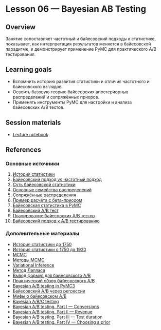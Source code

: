 # Lesson 06 — Bayesian AB Testing

## Overview
Занятие сопоставляет частотный и байесовский подходы к статистике, показывает, как интерпретация результатов меняется в байесовской парадигме, и демонстрирует применение PyMC для практического A/B тестирования.

## Learning goals
- Вспомнить историю развития статистики и отличия частотного и байесовского взглядов.
- Освоить базовую теорию байесовских апостериорных распределений и сопряжённых приоров.
- Применять инструменты PyMC для настройки и анализа байесовских A/B тестов.

## Session materials
- [Lecture notebook](lecture.ipynb)

## References
### Основные источники
1. [История статистики](https://en.wikipedia.org/wiki/History_of_statistics)
2. [Байесовский подход vs частотный подход](https://www.youtube.com/watch?v=8wVq5aGzSqY&list=PLEDdkzD9hUd4iebXTR6CYbAZI9eMDyfPk)
3. [Суть байесовской статистики](https://www.youtube.com/watch?v=3jP4H0kjtng&list=PLEDdkzD9hUd4iebXTR6CYbAZI9eMDyfPk&index=7)
4. [Основные семейства распределений](https://betanalpha.github.io/assets/case_studies/probability_densities.html#1_eye_of_the_tiger)
5. [Сопряжённые распределения](https://ru.wikipedia.org/wiki/Сопряжённое_априорное_распределение)
6. [Пример расчёта с бета-приором](https://towardsdatascience.com/beta-distributions-a-cornerstone-of-bayesian-calibration-801f96e21498/)
7. [Байесовская статистика в PyMC](https://www.pymc.io/projects/examples/en/latest/case_studies/bayesian_workflow.html#the-bayesian-workflow-an-overview)
8. [Байесовский A/B тест](https://www.pymc.io/projects/examples/en/2022.01.0/case_studies/bayesian_ab_testing.html#bernoulli-conversions)
9. [Планирование байесовских A/B тестов](https://www.youtube.com/watch?v=1fnXvWwtFss)
10. [Байесовский подход к A/B тестированию](https://habr.com/ru/companies/glowbyte/articles/732024/)

### Дополнительные материалы
- [История статистики до 1750](https://www.amazon.com/History-Probability-Statistics-Applications-before/dp/0471471291)
- [История статистики с 1750 до 1930](https://www.amazon.com/History-Mathematical-Statistics-Wiley-Probability/dp/0471179124)
- [MCMC](https://ru.wikipedia.org/wiki/Марковская_цепь_Монте-Карло)
- [Методы MCMC](https://m-clark.github.io/docs/ld_mcmc/)
- [Variational Inference](https://ermongroup.github.io/cs228-notes/inference/variational/)
- [Метод Лапласа](https://en.wikipedia.org/wiki/Laplace%27s_method)
- [Вывод формул для байесовского A/B](https://www.evanmiller.org/bayesian-ab-testing.html)
- [Практический обзор байесовского A/B](https://arxiv.org/pdf/2307.14628)
- [Bayesian A/B testing in PyMC3](https://towardsdatascience.com/bayesian-a-b-testing-in-pymc3-54dceb87af74/)
- [Байесовский A/B через регрессии](https://matteocourthoud.github.io/post/bayesian_ab_test/)
- [Мифы о байесовском A/B](https://habr.com/ru/companies/X5Tech/articles/900032/)
- [Bayesian A/B/C testing](https://www.researchgate.net/publication/335340064_Bayesian_ABC_testing)
- [Bayesian A/B testing. Part I — Conversions](https://towardsdatascience.com/bayesian-ab-testing-part-i-conversions-ac2635f878ec/)
- [Bayesian A/B testing. Part II — Revenue](https://towardsdatascience.com/bayesian-ab-testing-part-ii-revenue-1fbcf04f96cd/)
- [Bayesian A/B testing. Part III — Test duration](https://towardsdatascience.com/bayesian-ab-testing-part-iii-test-duration-f2305215009c/)
- [Bayesian A/B testing. Part IV — Choosing a prior](https://towardsdatascience.com/bayesian-ab-testing-part-iv-choosing-a-prior-5a4fe3223bfd/)
